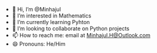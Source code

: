 - 👋 Hi, I’m @Minhajul
- 👀 I’m interested in Mathematics
- 🌱 I’m currently learning Pyhton
- 💞️ I’m looking to collaborate on Python projects
- 📫 How to reach me: email at Minhajul.H@Outlook.com
- 😄 Pronouns: He/Him


<!---
Minhajul04/Minhajul04 is a ✨ special ✨ repository because its `README.md` (this file) appears on your GitHub profile.
You can click the Preview link to take a look at your changes.
--->
